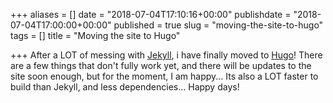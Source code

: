 +++
aliases = []
date = "2018-07-04T17:10:16+00:00"
publishdate = "2018-07-04T17:00:00+00:00"
published = true
slug = "moving-the-site-to-hugo"
tags = []
title = "Moving the site to Hugo"

+++
After a LOT of messing with [Jekyll](https://jekyllrb.com/), i have finally moved to [Hugo](https://gohugo.io/)! There are a few things that don't fully work yet, and there will be updates to the site soon enough, but for the moment, I am happy... Its also a LOT faster to build than Jekyll, and less dependencies... Happy days!